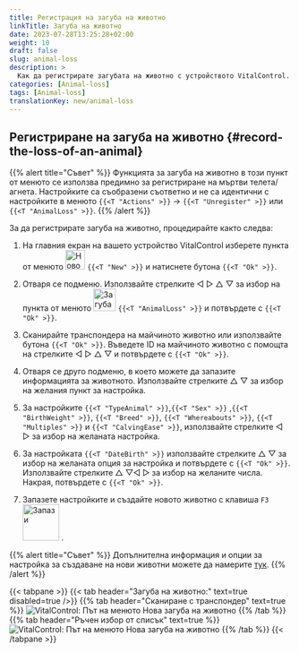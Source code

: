 ```yaml
---
title: Регистрация на загуба на животно
linkTitle: Загуба на животно
date: 2023-07-28T13:25:28+02:00
weight: 10
draft: false
slug: animal-loss
description: >
  Как да регистрирате загубата на животно с устройството VitalControl.
categories: [Animal-loss]
tags: [Animal-loss]
translationKey: new/animal-loss
---
```

## Регистриране на загуба на животно {#record-the-loss-of-an-animal}

{{% alert title="Съвет" %}}
Функцията за загуба на животно в този пункт от менюто се използва предимно за регистриране на мъртви телета/агнета. Настройките са съобразени съответно и не са идентични с настройките в менюто `{{<T "Actions" >}}` -> `{{<T "Unregister" >}}` или `{{<T "AnimalLoss" >}}`.
{{% /alert %}}

За да регистрирате загуба на животно, процедирайте както следва:

1. На главния екран на вашето устройство VitalControl изберете пункта от менюто <img src="/icons/main/new-animal.svg" width="35" align="bottom" alt="Ново животно" /> `{{<T "New" >}}` и натиснете бутона `{{<T "Ok" >}}`.

2. Отваря се подменю. Използвайте стрелките ◁ ▷ △ ▽ за избор на пункта от менюто <img src="/icons/main/stillbirth.svg" width="40" align="bottom" alt="Загуба на животно" /> `{{<T "AnimalLoss" >}}` и потвърдете с `{{<T "Ok" >}}`.

3. Сканирайте транспондера на майчиното животно или използвайте бутона `{{<T "Ok" >}}`. Въведете ID на майчиното животно с помощта на стрелките ◁ ▷ △ ▽ и потвърдете с `{{<T "Ok" >}}`.

4. Отваря се друго подменю, в което можете да запазите информацията за животното. Използвайте стрелките △ ▽ за избор на желания пункт за настройка.

5. За настройките `{{<T "TypeAnimal" >}}`,`{{<T "Sex" >}}` ,`{{<T "BirthWeight" >}}`, `{{<T "Breed" >}}`, `{{<T "Whereabouts" >}}`, `{{<T "Multiples" >}}` и `{{<T "CalvingEase" >}}`, използвайте стрелките ◁ ▷ за избор на желаната настройка.

6. За настройката `{{<T "DateBirth" >}}` използвайте стрелките △ ▽ за избор на желаната опция за настройка и потвърдете с `{{<T "Ok" >}}`. Използвайте стрелките △ ▽◁ ▷ за избор на желаните числа. Накрая, потвърдете с `{{<T "Ok" >}}`.

7. Запазете настройките и създайте новото животно с клавиша `F3` &nbsp;<img src="/icons/footer/save_exit.svg" width="65" align="bottom" alt="Запази" />&nbsp;.

{{% alert title="Съвет" %}}
Допълнителна информация и опции за настройка за създаване на нови животни можете да намерите [тук](../../settings/animal-registration/).
{{% /alert %}}

{{< tabpane >}}
{{< tab header="Загуба на животно:" text=true disabled=true />}}
{{% tab header="Сканиране с транспондер" text=true %}}
![VitalControl: Път на менюто Нова загуба на животно](../images/animalloss-scan.png "Регистриране на загуба на животно")
{{% /tab %}}
{{% tab header="Ръчен избор от списък" text=true %}}
![VitalControl: Път на менюто Нова загуба на животно](../images/animalloss.png "Регистриране на загуба на животно")
{{% /tab %}}
{{< /tabpane >}}
